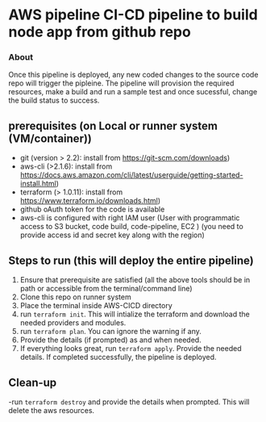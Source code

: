 # AWS pipeline CI-CD pipeline to build node app from github repo

### About

Once this pipeline is deployed, any new coded changes to the source code repo will trigger the pipleine. The pipeline will provision the required resources, make a build and run a sample test and once sucessful, change the build status to success.

## prerequisites (on Local or runner system (VM/container))

- git (version > 2.2): install from https://git-scm.com/downloads)
- aws-cli (>2.1.6): install from https://docs.aws.amazon.com/cli/latest/userguide/getting-started-install.html)
- terraform (> 1.0.11): install from https://www.terraform.io/downloads.html)
- github oAuth token for the code is available
- aws-cli is configured with right IAM user (User with programmatic access to S3 bucket, code build, code-pipeline, EC2 ) (you need to provide access id and secret key along with the region)

## Steps to run (this will deploy the entire pipeline)

1. Ensure that prerequisite are satisfied (all the above tools should be in path or accessible from the terminal/command line)
2. Clone this repo on runner system
3. Place the terminal inside AWS-CICD directory
4. run `terraform init`. This will intialize the terraform and download the needed providers and modules.
5. run `terraform plan`. You can ignore the warning if any.
6. Provide the details (if prompted) as and when needed.
7. If everything looks great, run `terraform apply`. Provide the needed details. If completed successfully, the pipeline is deployed.

## Clean-up

-run `terraform destroy` and provide the details when prompted. This will delete the aws resources.
